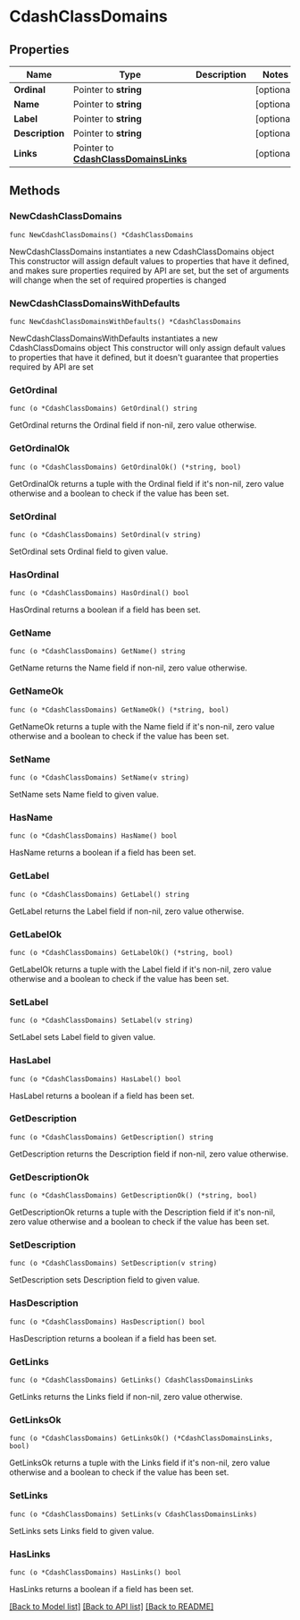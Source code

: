 # CdashClassDomains

## Properties

Name | Type | Description | Notes
------------ | ------------- | ------------- | -------------
**Ordinal** | Pointer to **string** |  | [optional] 
**Name** | Pointer to **string** |  | [optional] 
**Label** | Pointer to **string** |  | [optional] 
**Description** | Pointer to **string** |  | [optional] 
**Links** | Pointer to [**CdashClassDomainsLinks**](CdashClassDomainsLinks.md) |  | [optional] 

## Methods

### NewCdashClassDomains

`func NewCdashClassDomains() *CdashClassDomains`

NewCdashClassDomains instantiates a new CdashClassDomains object
This constructor will assign default values to properties that have it defined,
and makes sure properties required by API are set, but the set of arguments
will change when the set of required properties is changed

### NewCdashClassDomainsWithDefaults

`func NewCdashClassDomainsWithDefaults() *CdashClassDomains`

NewCdashClassDomainsWithDefaults instantiates a new CdashClassDomains object
This constructor will only assign default values to properties that have it defined,
but it doesn't guarantee that properties required by API are set

### GetOrdinal

`func (o *CdashClassDomains) GetOrdinal() string`

GetOrdinal returns the Ordinal field if non-nil, zero value otherwise.

### GetOrdinalOk

`func (o *CdashClassDomains) GetOrdinalOk() (*string, bool)`

GetOrdinalOk returns a tuple with the Ordinal field if it's non-nil, zero value otherwise
and a boolean to check if the value has been set.

### SetOrdinal

`func (o *CdashClassDomains) SetOrdinal(v string)`

SetOrdinal sets Ordinal field to given value.

### HasOrdinal

`func (o *CdashClassDomains) HasOrdinal() bool`

HasOrdinal returns a boolean if a field has been set.

### GetName

`func (o *CdashClassDomains) GetName() string`

GetName returns the Name field if non-nil, zero value otherwise.

### GetNameOk

`func (o *CdashClassDomains) GetNameOk() (*string, bool)`

GetNameOk returns a tuple with the Name field if it's non-nil, zero value otherwise
and a boolean to check if the value has been set.

### SetName

`func (o *CdashClassDomains) SetName(v string)`

SetName sets Name field to given value.

### HasName

`func (o *CdashClassDomains) HasName() bool`

HasName returns a boolean if a field has been set.

### GetLabel

`func (o *CdashClassDomains) GetLabel() string`

GetLabel returns the Label field if non-nil, zero value otherwise.

### GetLabelOk

`func (o *CdashClassDomains) GetLabelOk() (*string, bool)`

GetLabelOk returns a tuple with the Label field if it's non-nil, zero value otherwise
and a boolean to check if the value has been set.

### SetLabel

`func (o *CdashClassDomains) SetLabel(v string)`

SetLabel sets Label field to given value.

### HasLabel

`func (o *CdashClassDomains) HasLabel() bool`

HasLabel returns a boolean if a field has been set.

### GetDescription

`func (o *CdashClassDomains) GetDescription() string`

GetDescription returns the Description field if non-nil, zero value otherwise.

### GetDescriptionOk

`func (o *CdashClassDomains) GetDescriptionOk() (*string, bool)`

GetDescriptionOk returns a tuple with the Description field if it's non-nil, zero value otherwise
and a boolean to check if the value has been set.

### SetDescription

`func (o *CdashClassDomains) SetDescription(v string)`

SetDescription sets Description field to given value.

### HasDescription

`func (o *CdashClassDomains) HasDescription() bool`

HasDescription returns a boolean if a field has been set.

### GetLinks

`func (o *CdashClassDomains) GetLinks() CdashClassDomainsLinks`

GetLinks returns the Links field if non-nil, zero value otherwise.

### GetLinksOk

`func (o *CdashClassDomains) GetLinksOk() (*CdashClassDomainsLinks, bool)`

GetLinksOk returns a tuple with the Links field if it's non-nil, zero value otherwise
and a boolean to check if the value has been set.

### SetLinks

`func (o *CdashClassDomains) SetLinks(v CdashClassDomainsLinks)`

SetLinks sets Links field to given value.

### HasLinks

`func (o *CdashClassDomains) HasLinks() bool`

HasLinks returns a boolean if a field has been set.


[[Back to Model list]](../README.md#documentation-for-models) [[Back to API list]](../README.md#documentation-for-api-endpoints) [[Back to README]](../README.md)


